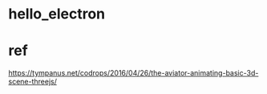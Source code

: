 # hello_electron

# ref
https://tympanus.net/codrops/2016/04/26/the-aviator-animating-basic-3d-scene-threejs/
